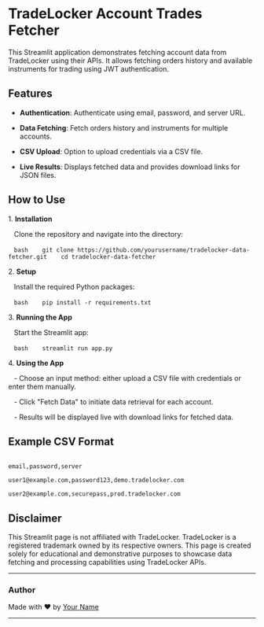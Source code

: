 # TradeLocker Account Trades Fetcher

This Streamlit application demonstrates fetching account data from TradeLocker using their APIs. It allows fetching orders history and available instruments for trading using JWT authentication.

## Features

- **Authentication**: Authenticate using email, password, and server URL.

- **Data Fetching**: Fetch orders history and instruments for multiple accounts.
 
- **CSV Upload**: Option to upload credentials via a CSV file.

- **Live Results**: Displays fetched data and provides download links for JSON files.

## How to Use

1\. **Installation**

   Clone the repository and navigate into the directory:

   ```bash
   git clone https://github.com/yourusername/tradelocker-data-fetcher.git
   cd tradelocker-data-fetcher
   ```

2\. **Setup**

   Install the required Python packages:

   ```bash
   pip install -r requirements.txt
   ```

3\. **Running the App**

   Start the Streamlit app:

   ```bash
   streamlit run app.py
   ```

4\. **Using the App**

   - Choose an input method: either upload a CSV file with credentials or enter them manually.

   - Click "Fetch Data" to initiate data retrieval for each account.

   - Results will be displayed live with download links for fetched data.

## Example CSV Format

```

email,password,server

user1@example.com,password123,demo.tradelocker.com

user2@example.com,securepass,prod.tradelocker.com

```

## Disclaimer

This Streamlit page is not affiliated with TradeLocker. TradeLocker is a registered trademark owned by its respective owners. This page is created solely for educational and demonstrative purposes to showcase data fetching and processing capabilities using TradeLocker APIs.

---

### Author

Made with ❤️ by [Your Name](https://github.com/ancient-cthulhu)

---